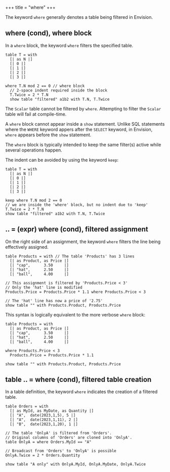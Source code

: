 +++
title = "where"
+++

The keyword `where` generally denotes a table being filtered in Envision.

## where (cond), where block

In a `where` block, the keyword `where` filters the specified table.

```envision
table T = with
  [| as N |]
  [| 0 |]
  [| 1 |]
  [| 2 |]
  [| 3 |]

where T.N mod 2 == 0 // where block
  // 2-space indent required inside the block
  T.Twice = 2 * T.N
  show table "filtered" a1b2 with T.N, T.Twice
```

The `Scalar` table cannot be filtered by `where`. Attempting to filter the `Scalar` table will fail at compile-time.

A `where` block cannot appear inside a `show` statement. Unlike SQL statements where the `WHERE` keyword appers after the `SELECT` keyword, in Envision, `where` appears before the `show` statement.

The `where` block is typically intended to keep the same filter(s) active while several operations happen.

The indent can be avoided by using the keyword `keep`:

```envision
table T = with
  [| as N |]
  [| 0 |]
  [| 1 |]
  [| 2 |]
  [| 3 |]

keep where T.N mod 2 == 0
// we are inside the 'where' block, but no indent due to 'keep'
T.Twice = 2 * T.N
show table "filtered" a1b2 with T.N, T.Twice
```

## .. = (expr) where (cond), filtered assignment

On the right side of an assignment, the keyword `where` filters the line being effectively assigned.

```envision
table Products = with // The table 'Products' has 3 lines
  [| as Product, as Price |]
  [| "cap",      3.50     |]
  [| "hat",      2.50     |]
  [| "ball",     4.00     |]

// This assignment is filtered by 'Products.Price < 3'
// Only the 'hat' line is modified
Products.Price = Products.Price * 1.1 where Products.Price < 3

// The 'hat' line has now a price of '2.75'
show table "" with Products.Product, Products.Price
```

This syntax is logically equivalent to the more verbose `where` block:

```envision
table Products = with
  [| as Product, as Price |]
  [| "cap",      3.50     |]
  [| "hat",      2.50     |]
  [| "ball",     4.00     |]

where Products.Price < 3
  Products.Price = Products.Price * 1.1 

show table "" with Products.Product, Products.Price
```

## table .. = where (cond), filtered table creation

In a table definition, the keyword `where` indicates the creation of a filtered table.

```envision
table Orders = with
  [| as MyId, as MyDate, as Quantity |]
  [| "A",  date(2023,1,5), 5 |]
  [| "A",  date(2023,1,11), 2 |]
  [| "B",  date(2023,1,20), 1 |]

// The table 'OnlyA' is filtered from 'Orders'.
// Original columns of 'Orders' are cloned into 'OnlyA'.
table OnlyA = where Orders.MyId == "A" 

// Broadcast from 'Orders' to 'OnlyA' is possible
OnlyA.Twice = 2 * Orders.Quantity

show table "A only" with OnlyA.MyId, OnlyA.MyDate, OnlyA.Twice 
```
